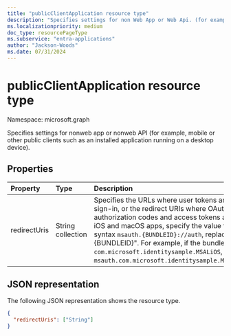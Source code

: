 ```yaml
---
title: "publicClientApplication resource type"
description: "Specifies settings for non Web App or Web Api. (for example, Mobile or other public client such as an installed application running on a desktop device)"
ms.localizationpriority: medium
doc_type: resourcePageType
ms.subservice: "entra-applications"
author: "Jackson-Woods"
ms.date: 07/31/2024
---
```


# publicClientApplication resource type

Namespace: microsoft.graph

Specifies settings for nonweb app or nonweb API (for example, mobile or other public clients such as an installed application running on a desktop device).

## Properties

| Property | Type | Description |
|:---------------|:--------|:----------|
|redirectUris|String collection| Specifies the URLs where user tokens are sent for sign-in, or the redirect URIs where OAuth 2.0 authorization codes and access tokens are sent. For iOS and macOS apps, specify the value following the syntax `msauth.{BUNDLEID}://auth`, replacing "{BUNDLEID}". For example, if the bundle ID is `com.microsoft.identitysample.MSALiOS`, the URI is `msauth.com.microsoft.identitysample.MSALiOS://auth`.|

## JSON representation
The following JSON representation shows the resource type.

<!-- {
  "blockType": "resource",
  "optionalProperties": [

  ],
  "@odata.type": "microsoft.graph.publicClientApplication"
}-->

```json
{
  "redirectUris": ["String"]
}

```


<!-- uuid: 8fcb5dbc-d5aa-4681-8e31-b001d5168d79
2015-10-25 14:57:30 UTC -->
<!--
{
  "type": "#page.annotation",
  "description": "installedClient resource",
  "keywords": "",
  "section": "documentation",
  "tocPath": "",
  "suppressions": []
}
-->


